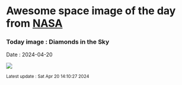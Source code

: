 
# Awesome space image of the day from [NASA](https://api.nasa.gov/)

### Today image : Diamonds in the Sky
Date : 2024-04-20

![](https://apod.nasa.gov/apod/image/2404/tse2024Dobbs_1024.jpg)

<small>Latest update : Sat Apr 20 14:10:27 2024</small>
        